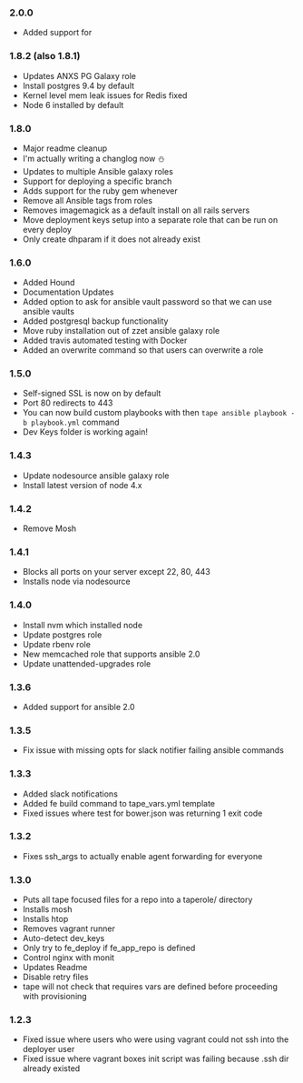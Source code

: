 ### 2.0.0
* Added support for 

### 1.8.2 (also 1.8.1)
* Updates ANXS PG Galaxy role
* Install postgres 9.4 by default
* Kernel level mem leak issues for Redis fixed
* Node 6 installed by default

### 1.8.0
* Major readme cleanup
* I'm actually writing a changlog now :snowman:
* Updates to multiple Ansible galaxy roles
* Support for deploying a specific branch
* Adds support for the ruby gem whenever
* Remove all Ansible tags from roles
* Removes imagemagick as a default install on all rails servers
* Move deployment keys setup into a separate role that can be run on every deploy
* Only create dhparam if it does not already exist

### 1.6.0
* Added Hound
* Documentation Updates
* Added option to ask for ansible vault password so that we can use ansible vaults
* Added postgresql backup functionality
* Move ruby installation out of zzet ansible galaxy role
* Added travis automated testing with Docker
* Added an overwrite command so that users can overwrite a role

### 1.5.0
* Self-signed SSL is now on by default
* Port 80 redirects to 443
* You can now build custom playbooks with then `tape ansible playbook -b playbook.yml` command
* Dev Keys folder is working again!

### 1.4.3
* Update nodesource ansible galaxy role
* Install latest version of node 4.x

### 1.4.2
* Remove Mosh

### 1.4.1
* Blocks all ports on your server except 22, 80, 443
* Installs node via nodesource

### 1.4.0
* Install nvm which installed node
* Update postgres role
* Update rbenv role
* New memcached role that supports ansible 2.0
* Update unattended-upgrades role

### 1.3.6
* Added support for ansible 2.0

### 1.3.5
* Fix issue with missing opts for slack notifier failing ansible commands
### 1.3.3
* Added slack notifications
* Added fe build command to tape_vars.yml template
* Fixed issues where test for bower.json was returning 1 exit code

### 1.3.2
* Fixes ssh_args to actually enable agent forwarding for everyone

### 1.3.0
* Puts all tape focused files for a repo into a taperole/ directory
* Installs mosh
* Installs htop
* Removes vagrant runner
* Auto-detect dev_keys
* Only try to fe_deploy if fe_app_repo is defined
* Control nginx with monit
* Updates Readme
* Disable retry files
* tape will not check that requires vars are defined before proceeding with provisioning

### 1.2.3
* Fixed issue where users who were using vagrant could not ssh into the deployer user
* Fixed issue where vagrant boxes init script was failing because .ssh dir already existed 
